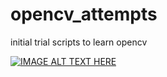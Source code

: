 # opencv_attempts
initial trial scripts to learn opencv 

[![IMAGE ALT TEXT HERE](https://img.youtube.com/vi/P7VAKhC102g/0.jpg)](https://www.youtube.com/watch?v=P7VAKhC102g)
